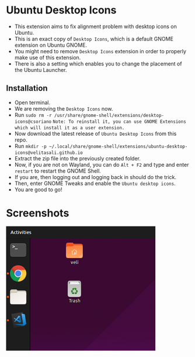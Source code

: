 # Ubuntu Desktop Icons
* This extension aims to fix alignment problem with desktop icons on Ubuntu.
* This is an exact copy of `Desktop Icons`, which is a default GNOME extension on Ubuntu GNOME.
* You might need to remove `Desktop Icons` extension in order to properly make use of this extension.
* There is also a setting which enables you to change the placement of the Ubuntu Launcher.


## Installation
* Open terminal.
* We are removing the `Desktop Icons` now.
* Run `sudo rm -r /usr/share/gnome-shell/extensions/desktop-icons@csoriano`
`Note: To reinstall it, you can use GNOME Extensions which will install it as a user extension.`
* Now download the latest release of `Ubuntu Desktop Icons` from this repo.
* Run `mkdir -p ~/.local/share/gnome-shell/extensions/ubuntu-desktop-icons@velitasali.github.io`
* Extract the zip file into the previously created folder.
* Now, if you are not on Wayland, you can do `Alt + F2` and type and enter `restart` to restart the GNOME Shell.
* If you are, then logging out and logging back in should do the trick.
* Then, enter GNOME Tweaks and enable the `Ubuntu desktop icons`.
* You are good to go!


# Screenshots
[<img src="ss_1.png">](ss_1.png)